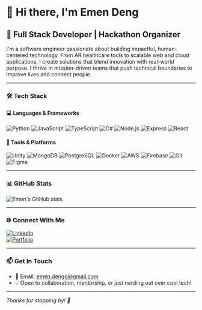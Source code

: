 # 👋 Hi there, I'm Emen Deng

## 🚀 Full Stack Developer | Hackathon Organizer

I'm a software engineer passionate about building impactful, human-centered technology. From AR healthcare tools to scalable web and cloud applications, I create solutions that blend innovation with real-world purpose. I thrive in mission-driven teams that push technical boundaries to improve lives and connect people.

---

### 🛠️ Tech Stack

#### 💻 **Languages & Frameworks**
![Python](https://img.shields.io/badge/Python-3776AB?style=flat&logo=python&logoColor=white)
![JavaScript](https://img.shields.io/badge/JavaScript-F7DF1E?style=flat&logo=javascript&logoColor=black)
![TypeScript](https://img.shields.io/badge/TypeScript-3178C6?style=flat&logo=typescript&logoColor=white)
![C#](https://img.shields.io/badge/C%23-239120?style=flat&logo=c-sharp&logoColor=white)
![Node.js](https://img.shields.io/badge/Node.js-339933?style=flat&logo=nodedotjs&logoColor=white)
![Express](https://img.shields.io/badge/Express.js-000000?style=flat&logo=express&logoColor=white)
![React](https://img.shields.io/badge/React-61DAFB?style=flat&logo=react&logoColor=black)

#### 🧠 **Tools & Platforms**
![Unity](https://img.shields.io/badge/Unity-000000?style=flat&logo=unity&logoColor=white)
![MongoDB](https://img.shields.io/badge/MongoDB-47A248?style=flat&logo=mongodb&logoColor=white)
![PostgreSQL](https://img.shields.io/badge/PostgreSQL-336791?style=flat&logo=postgresql&logoColor=white)
![Docker](https://img.shields.io/badge/Docker-2496ED?style=flat&logo=docker&logoColor=white)
![AWS](https://img.shields.io/badge/AWS-FF9900?style=flat&logo=amazonaws&logoColor=white)
![Firebase](https://img.shields.io/badge/Firebase-FFCA28?style=flat&logo=firebase&logoColor=black)
![Git](https://img.shields.io/badge/Git-F05032?style=flat&logo=git&logoColor=white)
![Figma](https://img.shields.io/badge/Figma-F24E1E?style=flat&logo=figma&logoColor=white)

---

### 📊 GitHub Stats

![Emen's GitHub stats](https://github-readme-stats.vercel.app/api?username=e-deng&show_icons=true&theme=radical)

---

### 🌐 Connect With Me

[![LinkedIn](https://img.shields.io/badge/LinkedIn-0077B5?style=for-the-badge&logo=linkedin&logoColor=white)](https://linkedin.com/in/emen-deng)  
[![Portfolio](https://img.shields.io/badge/Portfolio-FF5722?style=for-the-badge&logo=todoist&logoColor=white)](https://emendeng.me)

---

### 📫 Get In Touch

- 📧 Email: emen.dengg@gmail.com  
- 💡 Open to collaboration, mentorship, or just nerding out over cool tech!

---

*Thanks for stopping by! 🚀*
